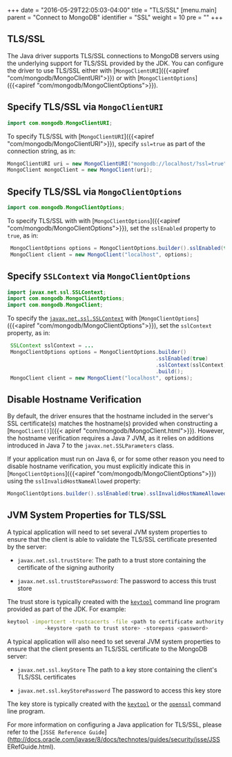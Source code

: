 +++
date = "2016-05-29T22:05:03-04:00"
title = "TLS/SSL"
[menu.main]
  parent = "Connect to MongoDB"
  identifier = "SSL"
  weight = 10
  pre = "<i class='fa'></i>"
+++

## TLS/SSL

The Java driver supports TLS/SSL connections to MongoDB servers using
the underlying support for TLS/SSL provided by the JDK. You can
configure the driver to use TLS/SSL either with [`MongoClientURI`]({{<apiref "com/mongodb/MongoClientURI">}}) or with
[`MongoClientOptions`]({{<apiref "com/mongodb/MongoClientOptions">}}).

## Specify TLS/SSL via `MongoClientURI`

```java
import com.mongodb.MongoClientURI;
```

To specify TLS/SSL with [`MongoClientURI`]({{<apiref "com/mongodb/MongoClientURI">}}), specify `ssl=true` as part of the connection
string, as in:

```java
MongoClientURI uri = new MongoClientURI("mongodb://localhost/?ssl=true");
MongoClient mongoClient = new MongoClient(uri);
```

## Specify TLS/SSL via `MongoClientOptions`

```java
import com.mongodb.MongoClientOptions;
```

To specify TLS/SSL with with [`MongoClientOptions`]({{<apiref "com/mongodb/MongoClientOptions">}}), set the `sslEnabled` property to `true`, as in:

```java
 MongoClientOptions options = MongoClientOptions.builder().sslEnabled(true).build();
 MongoClient client = new MongoClient("localhost", options);
```

## Specify `SSLContext` via `MongoClientOptions`

```java
import javax.net.ssl.SSLContext;
import com.mongodb.MongoClientOptions;
import com.mongodb.MongoClient;
```

To specify the [`javax.net.ssl.SSLContext`](https://docs.oracle.com/javase/8/docs/api/javax/net/ssl/SSLContext.html) with 
[`MongoClientOptions`]({{<apiref "com/mongodb/MongoClientOptions">}}), set the `sslContext` property, as in:

```java
 SSLContext sslContext = ...
 MongoClientOptions options = MongoClientOptions.builder()
                                                .sslEnabled(true)
                                                .sslContext(sslContext)
                                                .build();
 MongoClient client = new MongoClient("localhost", options);
```

## Disable Hostname Verification

By default, the driver ensures that the hostname included in the
server's SSL certificate(s) matches the hostname(s) provided when
constructing a [`MongoClient()`]({{< apiref "com/mongodb/MongoClient.html">}}). However, the hostname verification
requires a Java 7 JVM, as it relies on additions introduced in Java 7
to the `javax.net.SSLParameters` class.

If your application must run on Java 6, or for some other reason you
need to disable hostname verification, you must explicitly indicate
this in [`MongoClientOptions`]({{<apiref "com/mongodb/MongoClientOptions">}}) using the `sslInvalidHostNameAllowed`
property:

```java
MongoClientOptions.builder().sslEnabled(true).sslInvalidHostNameAllowed(true).build();
```

## JVM System Properties for TLS/SSL

A typical application will need to set several JVM system properties to
ensure that the client is able to validate the TLS/SSL certificate
presented by the server:

-  `javax.net.ssl.trustStore`:
      The path to a trust store containing the certificate of the
      signing authority

-  `javax.net.ssl.trustStorePassword`:
      The password to access this trust store

The trust store is typically created with the
[`keytool`](http://docs.oracle.com/javase/8/docs/technotes/tools/unix/keytool.html)
command line program provided as part of the JDK. For example:

```bash
keytool -importcert -trustcacerts -file <path to certificate authority file>
            -keystore <path to trust store> -storepass <password>
```
A typical application will also need to set several JVM system
properties to ensure that the client presents an TLS/SSL certificate to the
MongoDB server:

- `javax.net.ssl.keyStore`
      The path to a key store containing the client's TLS/SSL certificates

- `javax.net.ssl.keyStorePassword`
      The password to access this key store

The key store is typically created with the
[`keytool`](http://docs.oracle.com/javase/8/docs/technotes/tools/unix/keytool.html)
or the [`openssl`](https://www.openssl.org/docs/apps/openssl.html)
command line program.

For more information on configuring a Java application for TLS/SSL, please
refer to the [`JSSE Reference Guide`](http://docs.oracle.com/javase/8/docs/technotes/guides/security/jsse/JSS
ERefGuide.html).
